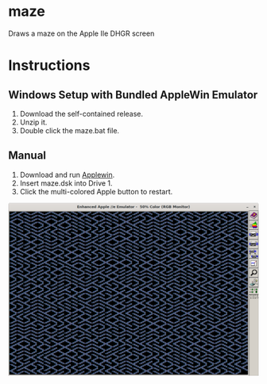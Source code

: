 # maze
Draws a maze on the Apple IIe DHGR screen

# Instructions

## Windows Setup with Bundled AppleWin Emulator
1. Download the self-contained release.
2. Unzip it.
3. Double click the maze.bat file.

## Manual
1. Download and run [Applewin](https://github.com/AppleWin/AppleWin).
2. Insert maze.dsk into Drive 1.
3. Click the multi-colored Apple button to restart.

![Example](maze-example.png)
